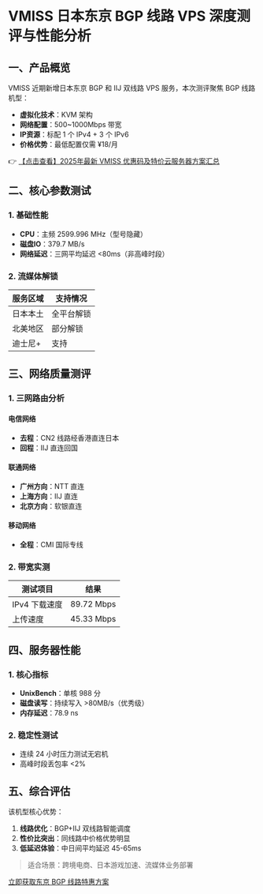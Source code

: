 # VMISS 日本东京 BGP 线路 VPS 深度测评与性能分析

## 一、产品概览
VMISS 近期新增日本东京 BGP 和 IIJ 双线路 VPS 服务，本次测评聚焦 BGP 线路机型：
- **虚拟化技术**：KVM 架构
- **网络配置**：500~1000Mbps 带宽
- **IP资源**：标配 1 个 IPv4 + 3 个 IPv6
- **价格优势**：最低配置仅需 ¥18/月

👉 [【点击查看】2025年最新 VMISS 优惠码及特价云服务器方案汇总](https://bit.ly/Vmiss)

## 二、核心参数测试
### 1. 基础性能
- **CPU**：主频 2599.996 MHz（型号隐藏）
- **磁盘IO**：379.7 MB/s
- **网络延迟**：三网平均延迟 <80ms（非高峰时段）

### 2. 流媒体解锁
| 服务区域       | 支持情况   |
|----------------|------------|
| 日本本土       | 全平台解锁 |
| 北美地区       | 部分解锁   |
| 迪士尼+        | 支持       |

## 三、网络质量测评
### 1. 三网路由分析
#### 电信网络
- **去程**：CN2 线路经香港直连日本
- **回程**：IIJ 直连回国

#### 联通网络
- **广州方向**：NTT 直连
- **上海方向**：IIJ 直连
- **北京方向**：软银直连

#### 移动网络
- **全程**：CMI 国际专线

### 2. 带宽实测
| 测试项目       | 结果          |
|----------------|---------------|
| IPv4 下载速度  | 89.72 Mbps    |
| 上传速度       | 45.33 Mbps    |

## 四、服务器性能
### 1. 核心指标
- **UnixBench**：单核 988 分
- **磁盘读写**：持续写入 >80MB/s（优秀级）
- **内存延迟**：78.9 ns

### 2. 稳定性测试
- 连续 24 小时压力测试无宕机
- 高峰时段丢包率 <2%

## 五、综合评估
该机型核心优势：
1. **线路优化**：BGP+IIJ 双线路智能调度
2. **性价比突出**：同线路中价格优势明显
3. **低延迟体验**：中日间平均延迟 45-65ms

> 适合场景：跨境电商、日本游戏加速、流媒体业务部署

[立即获取东京 BGP 线路特惠方案](https://bit.ly/Vmiss)